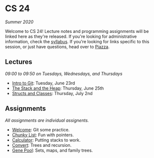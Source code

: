 # CS 24
_Summer 2020_

Welcome to CS 24!  Lecture notes and programming assignments will be linked here
as they're released. If you're looking for administrative information, check the
[syllabus](Syllabus.md).  If you're looking for links  specific to this session,
or just have questions, head over to [Piazza](https://piazza.com/ucsb/summer2020/cs24).


## Lectures

_09:00 to 09:50 on Tuesdays, Wednesdays, and Thursdays_

- [Intro to Git](notes/Intro%20to%20Git.md): Tuesday, June 23rd
- [The Stack and the Heap](notes/The%20Stack%20and%20the%20Heap.md): Thursday, June 25th
- [Structs and Classes](notes/Structs%20and%20Classes.md): Thursday, July 2nd


## Assignments

_All assignments are individual assignents._

- [Welcome](welcome): Git some practice.
- [Chunky List](chunkylist): Fun with pointers.
- [Calculator](calculator): Putting stacks to work.
- [Convert](convert): Trees and recursion.
- [Gene Pool](genepool): Sets, maps, and family trees.

